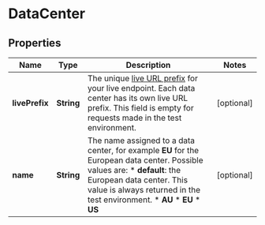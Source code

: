 

# DataCenter


## Properties

Name | Type | Description | Notes
------------ | ------------- | ------------- | -------------
**livePrefix** | **String** | The unique [live URL prefix](https://docs.adyen.com/development-resources/live-endpoints#live-url-prefix) for your live endpoint. Each data center has its own live URL prefix.  This field is empty for requests made in the test environment. |  [optional]
**name** | **String** | The name assigned to a data center, for example **EU** for the European data center. Possible values are:  * **default**: the European data center. This value is always returned in the test environment.  * **AU** * **EU** * **US** |  [optional]



